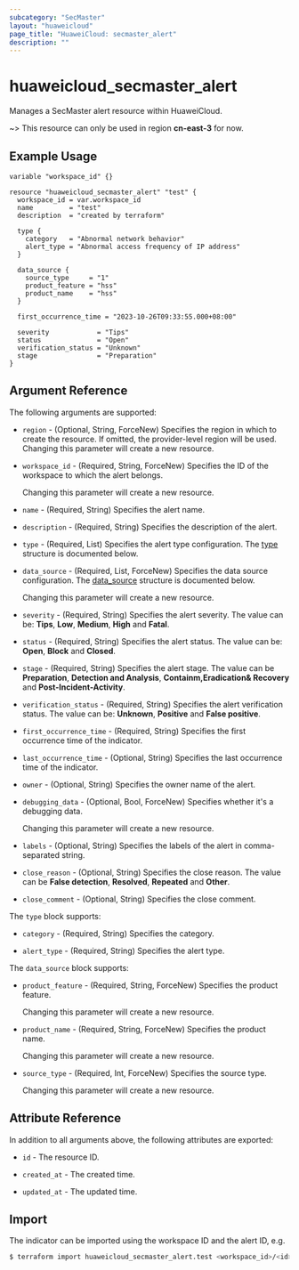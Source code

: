 ```yaml
---
subcategory: "SecMaster"
layout: "huaweicloud"
page_title: "HuaweiCloud: secmaster_alert"
description: ""
---
```


# huaweicloud_secmaster_alert

Manages a SecMaster alert resource within HuaweiCloud.

~> This resource can only be used in region **cn-east-3** for now.

## Example Usage

```hcl
variable "workspace_id" {}

resource "huaweicloud_secmaster_alert" "test" {
  workspace_id = var.workspace_id
  name         = "test"
  description  = "created by terraform"

  type {
    category   = "Abnormal network behavior"
    alert_type = "Abnormal access frequency of IP address"
  }

  data_source {
    source_type     = "1"
    product_feature = "hss"
    product_name    = "hss"
  }

  first_occurrence_time = "2023-10-26T09:33:55.000+08:00"

  severity            = "Tips"
  status              = "Open"
  verification_status = "Unknown"
  stage               = "Preparation"
}
```

## Argument Reference

The following arguments are supported:

* `region` - (Optional, String, ForceNew) Specifies the region in which to create the resource.
  If omitted, the provider-level region will be used. Changing this parameter will create a new resource.

* `workspace_id` - (Required, String, ForceNew) Specifies the ID of the workspace to which the alert belongs.

  Changing this parameter will create a new resource.

* `name` - (Required, String) Specifies the alert name.

* `description` - (Required, String) Specifies the description of the alert.

* `type` - (Required, List) Specifies the alert type configuration.
  The [type](#Alert_AlertType) structure is documented below.

* `data_source` - (Required, List, ForceNew) Specifies the data source configuration.
  The [data_source](#Alert_DataSource) structure is documented below.

  Changing this parameter will create a new resource.

* `severity` - (Required, String) Specifies the alert severity.
  The value can be: **Tips**, **Low**, **Medium**, **High** and **Fatal**.

* `status` - (Required, String) Specifies the alert status.
  The value can be: **Open**, **Block** and **Closed**.

* `stage` - (Required, String) Specifies the alert stage.
  The value can be **Preparation**, **Detection and Analysis**, **Containm,Eradication& Recovery**
  and **Post-Incident-Activity**.

* `verification_status` - (Required, String) Specifies the alert verification status.
  The value can be: **Unknown**, **Positive** and **False positive**.

* `first_occurrence_time` - (Required, String) Specifies the first occurrence time of the indicator.

* `last_occurrence_time` - (Optional, String) Specifies the last occurrence time of the indicator.

* `owner` - (Optional, String) Specifies the owner name of the alert.

* `debugging_data` - (Optional, Bool, ForceNew) Specifies whether it's a debugging data.

  Changing this parameter will create a new resource.

* `labels` - (Optional, String) Specifies the labels of the alert in comma-separated string.

* `close_reason` - (Optional, String) Specifies the close reason.
  The value can be **False detection**, **Resolved**, **Repeated** and **Other**.

* `close_comment` - (Optional, String) Specifies the close comment.

<a name="Alert_AlertType"></a>
The `type` block supports:

* `category` - (Required, String) Specifies the category.

* `alert_type` - (Required, String) Specifies the alert type.

<a name="Alert_DataSource"></a>
The `data_source` block supports:

* `product_feature` - (Required, String, ForceNew) Specifies the product feature.

  Changing this parameter will create a new resource.

* `product_name` - (Required, String, ForceNew) Specifies the product name.

  Changing this parameter will create a new resource.

* `source_type` - (Required, Int, ForceNew) Specifies the source type.

  Changing this parameter will create a new resource.

## Attribute Reference

In addition to all arguments above, the following attributes are exported:

* `id` - The resource ID.

* `created_at` - The created time.

* `updated_at` - The updated time.

## Import

The indicator can be imported using the workspace ID and the alert ID, e.g.

```bash
$ terraform import huaweicloud_secmaster_alert.test <workspace_id>/<id>
```
